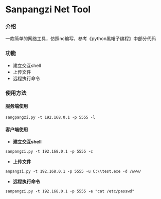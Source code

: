 # Sanpangzi Net Tool
### 介绍
一款简单的网络工具，仿照nc编写，参考《python黑帽子编程》中部分代码
### 功能
- 建立交互shell
- 上传文件
- 远程执行命令

### 使用方法
#### 服务端使用
```
sangpangzi.py -t 192.168.0.1 -p 5555 -l
```
#### 客户端使用
- **建立交互shell**
```
sanpangzi.py -t 192.168.0.1 -p 5555 -c
```

- **上传文件**
```
anpangzi.py -t 192.168.0.1 -p 5555 -u C:\\test.exe -d /www/
```
- **远程执行命令**
```
sanpangzi.py -t 192.168.0.1 -p 5555 -e "cat /etc/passwd"
```
